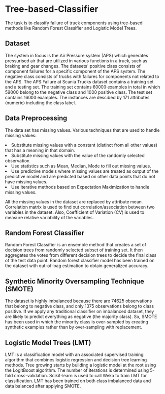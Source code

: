 # Tree-based-Classifier
The task is to classify failure of truck components using tree-based methods like Random Forest Classifier and
Logistic Model Trees.

## Dataset
The system in focus is the Air Pressure system (APS) which generates pressurised air that are utilized in various 
functions in a truck, such as braking and gear changes. 
The datasets' positive class consists of component failures for a specific component of the APS system. 
The negative class consists of trucks with failures for components not related to the APS.
The APS Failure at Scania Trucks dataset contains a training set and a testing set. 
The training set contains 60000 examples in total in which 59000 belong to the negative class and 1000 positive class. 
The test set contains 16000 examples. The instances are descibed by 171 attributes (numeric) including the class label.

## Data Preprocessing
The data set has missing values. Various techniques that are used to handle missing values:
<li> Substitute missing values with a constant (distinct from all other values) that has a meaning in that domain. <br/>
<li> Substitute missing values with the value of the randomly selected observation. <br/>
<li> Use statistics such as Mean, Median, Mode to fill out missing values. <br/>
<li> Use predictive models where missing values are treated as output of the predictive model and are predicted based 
on other data points that do not have missing values. <br>
<li> Use iterative methods based on Expectation Maximization to handle missing values. <br/>

All the missing values in the dataset are replaced by attribute mean.
Correlation matrix is used to find out correlation/association between two variables in the dataset. 
Also, Coefficient of Variation (CV) is used to measure relative variability of the variables.

## Random Forest Classifier
Random Forest Classifier is an ensemble method that creates a set of decision trees from randomly selected subset of 
training set. It then aggregates the votes from different decision trees to decide the final class of the test data point.
Random forest classifier model has been trained on the dataset with out-of-bag estimation to obtain generalized accuracy.

## Synthetic Minority Oversampling Technique (SMOTE)
The dataset is highly imbalanced because there are 74625 observations that belong to negative class, 
and only 1375 observations belong to class positive. If we apply any traditional classifier on imbalanced dataset, 
they are likely to predict everything as negative (the majority class). So, SMOTE has been used in which the minority 
class is over-sampled by creating synthetic examples rather than by over-sampling with replacement.

## Logistic Model Trees (LMT)
LMT is a classification model with an associated supervised training algorithm that combines logistic regression 
and decision tree learning methods. Tree growing starts by building a logistic model at the root using the 
LogitBoost algorithm. The number of iterations is determined using 5-fold cross-validation. Scikit-learn is used to call
Weka to train LMT for classification. LMT has been trained on both class imbalanced data and data balanced after applying
SMOTE. 
